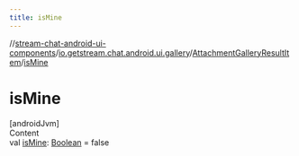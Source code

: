 ```yaml
---
title: isMine
---
```

//[stream-chat-android-ui-components](../../../index.md)/[io.getstream.chat.android.ui.gallery](../index.md)/[AttachmentGalleryResultItem](index.md)/[isMine](isMine.md)



# isMine  
[androidJvm]  
Content  
val [isMine](isMine.md): [Boolean](https://kotlinlang.org/api/latest/jvm/stdlib/kotlin/-boolean/index.html) = false  



